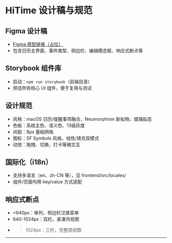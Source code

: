 # HiTime 设计稿与规范

## Figma 设计稿
- [Figma 原型链接（占位）](https://www.figma.com/file/xxxx/HiTime-Design)
- 包含日历主界面、事件类型、侧边栏、编辑模态框、响应式断点等

## Storybook 组件库
- 启动：`npm run storybook`（前端目录）
- 预览所有核心 UI 组件，便于复用与测试

## 设计规范
- 风格：macOS 日历/提醒事项融合，Neumorphism 新拟物，玻璃拟态
- 色板：系统主色、语义色、13级灰度
- 间距：8px 基础网格
- 图标：SF Symbols 风格，线性/填充双模式
- 动效：拖拽、切换、打卡等微交互

## 国际化（i18n）
- 支持多语言（en、zh-CN 等），见 frontend/src/locales/
- 组件/页面均用 key/value 方式适配

## 响应式断点
- <640px：单列，侧边栏汉堡菜单
- 640-1024px：双栏，紧凑月视图
- >1024px：三栏，完整周视图

--- 